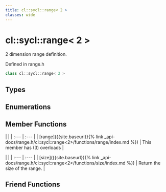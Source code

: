 ```yaml
---
title: cl::sycl::range< 2 >
classes: wide
---
```

# cl::sycl::range< 2 >

2 dimension range definition. 

Defined in range.h

```cpp
class cl::sycl::range< 2 >
```

## Types

## Enumerations

## Member Functions

   |   |
| :--- | :--- |
| [range]({{site.baseurl}}{% link _api-docs/range.h/cl::sycl::range<2>/functions/range/index.md %}) | This member has (3) overloads |

   |   |
| :--- | :--- |
| [size]({{site.baseurl}}{% link _api-docs/range.h/cl::sycl::range<2>/functions/size/index.md %}) | Return the size of the range.  |


## Friend Functions

